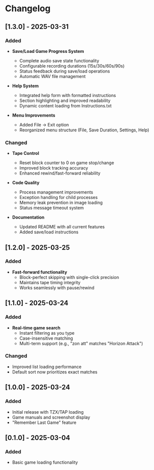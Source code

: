 # Changelog

## [1.3.0] - 2025-03-31
### Added
- **Save/Load Game Progress System**  
  - Complete audio save state functionality  
  - Configurable recording durations (15s/30s/60s/90s)  
  - Status feedback during save/load operations  
  - Automatic WAV file management  

- **Help System**  
  - Integrated help form with formatted instructions  
  - Section highlighting and improved readability  
  - Dynamic content loading from Instructions.txt  

- **Menu Improvements**  
  - Added File → Exit option  
  - Reorganized menu structure (File, Save Duration, Settings, Help)  

### Changed
- **Tape Control**  
  - Reset block counter to 0 on game stop/change  
  - Improved block tracking accuracy  
  - Enhanced rewind/fast-forward reliability  

- **Code Quality**  
  - Process management improvements  
  - Exception handling for child processes  
  - Memory leak prevention in image loading  
  - Status message timeout system  

- **Documentation**  
  - Updated README with all current features  
  - Added save/load instructions  

## [1.2.0] - 2025-03-25
### Added
- **Fast-forward functionality**  
  - Block-perfect skipping with single-click precision  
  - Maintains tape timing integrity  
  - Works seamlessly with pause/rewind  

## [1.1.0] - 2025-03-24
### Added
- **Real-time game search**  
  - Instant filtering as you type  
  - Case-insensitive matching  
  - Multi-term support (e.g., "zon att" matches "Horizon Attack")  

### Changed
- Improved list loading performance  
- Default sort now prioritizes exact matches  

## [1.0.0] - 2025-03-24
### Added
- Initial release with TZX/TAP loading  
- Game manuals and screenshot display  
- "Remember Last Game" feature  

## [0.1.0] - 2025-03-04
### Added
- Basic game loading functionality  
